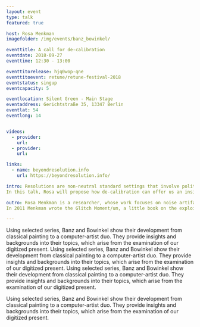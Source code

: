 ```yaml
---
layout: event
type: talk
featured: true

host: Rosa Menkman
imagefolder: /img/events/banz_bowinkel/

eventtitle: A call for de-calibration
eventdate: 2018-09-27
eventtime: 12:30 - 13:00

eventtitorelease: hjq0wop-qne
eventtitoevent: retune/retune-festival-2018
eventstatus: singup
eventcapacity: 5

eventlocation: Silent Green - Main Stage
eventaddress: Gerichtstraße 35, 13347 Berlin
eventlat: 54
eventlong: 14


videos:
  - provider: 
    url: 
  - provider: 
    url: 

links:
  - name: beyondresolution.info
    url: https://beyondresolution.info/

intro: Resolutions are non-neutral standard settings that involve political, economical, technological and cultural values and ideologies, embedded in the genealogies and ecologies of our media. In an uncompromisingly fashion, quality (fidelity), speed (governed by efficiency), volume (generally encapsulated in tiny-ness for hardware and big when it comes to data) and profit (economic or ownership) have been responsible for plotting these resolutions, following a dogma of 'progress'. 
In this talk, Rosa will propose how de-calibration can offer us an insightful technique to get a sense of what is sacrificed during the setting of a resolution.

outro: Rosa Menkman is a researcher, whose work focuses on noise artifacts that result from accidents in both analogue and digital media (such as glitch, encoding and feedback artifacts). These artifacts can facilitate an important insight into the otherwise obscure alchemy of standardization via resolutions. This process of imposing efficiency, order and functionality does not just involve the creation of protocols and solutions, but also entails black-boxed, obfuscated compromises and alternative possibilities that are in danger of staying forever unseen or even forgotten.
In 2011 Menkman wrote the Glitch Moment/um, a little book on the exploitation and popularization of glitch artifacts. In 2015 Menkman started the institutions for Resolution Disputes [iRD]. The iRD are institutions dedicated to researching the interests of anti-utopic, lost and unseen or simply "too good to be implemented" resolutions. Menkman has curated independently and for Sonic Acts and is deputy professor new media at the Kunsthochschule Kassel, Germany.

---
```


Using selected series, Banz and Bowinkel show their development from classical painting to a computer-artist duo. They provide insights and backgrounds into their topics, which arise from the examination of our digitized present.
Using selected series, Banz and Bowinkel show their development from classical painting to a computer-artist duo. They provide insights and backgrounds into their topics, which arise from the examination of our digitized present.
Using selected series, Banz and Bowinkel show their development from classical painting to a computer-artist duo. They provide insights and backgrounds into their topics, which arise from the examination of our digitized present.

Using selected series, Banz and Bowinkel show their development from classical painting to a computer-artist duo. They provide insights and backgrounds into their topics, which arise from the examination of our digitized present.
